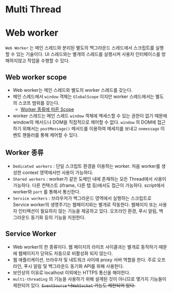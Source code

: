 # Multi Thread


# Web worker
`Web Worker` 는 메인 스레드와 분리된 별도의 백그라운드 스레드에서 스크립트를 실행할 수 있는 기술이다. UI 스레드와는 별개의 스레드를 실행시켜 사용자 인터페이스를 방해하지않고 작업을 수행할 수 있다.

## Web worker scope
- Web worker는 메인 스레드와 별도의 worker 스레드를 갖는다.
- 메인 스레드에서 `window` 객체는 `GlobalScope` 이지만 worker 스레드에서는 별도의 스코프 범위를 갖는다.
    - [Worker 종류에 따른 Scope](https://developer.mozilla.org/en-US/docs/Web/API/Web_Workers_API#worker_global_contexts_and_functions)
- worker 스레드는 메인 스레드 `window` 객체에 액세스할 수 있는 권한이 없기 때문에 window의 메서드나 DOM을 직접적으로 제어할 수 없다. `window` 의 DOM에 접근하기 위해서는 `postMessage()` 메서드를 이용하여 메세지를 보내고 `onmessage` 이벤트 핸들러를 통해 제어할 수 있다.

## Worker 종류
- `Dedicated workers` : 단일 스크립트 환경을 이용하는 worker. 처음 worker를 생성한 context 영역에서만 사용이 가능하다.
- `Shared workers` :  worker가 같은 도메인 내에 존재하는 모든 Thread에서 사용이 가능하다. 다른 컨텍스트 (iframe, 다른 탭 등)에서도 접근이 가능하다. script에서 worker와 `port` 를 통해서 통신한다.
- `Service workers` : 브라우저가 백그라운드 영역에서 실행하는 스크립트로 Service worker의 생명주기는 웹페이지와는 별개로 작동한다.  웹페이지 또는 사용자 인터랙션이 필요하지 않는 기능을 제공하고 있다. 오프라인 환경, 푸시 알림, 백그라운드 동기화 등의 기능을 지원한다.

## Service Worker
- Web worker의 한 종류이다. 웹 페이지의 라이프 사이클과는 별개로 동작하기 때문에 웹페이지가 닫혀도 자동으로 비활성화 되지 않는다.
- 웹 애플리케이션, 브라우저 및 네트워크 사이에 proxy 서버 역할을 한다. 주로 오프라인, 푸시 알림 및 백그라운드 동기화 API를 위해 사용한다.
- 보안상의 이유로 localhost 이외에는 HTTPS 통신을 해야한다.
- `multi-threading` 의 기능을 사용하기 위해 설계된 것이 아니므로 몇가지 기능들이 제한되어 있다. ~~`EventSource` 나`WebSocket` 기능도 제한되어 있다.~~
